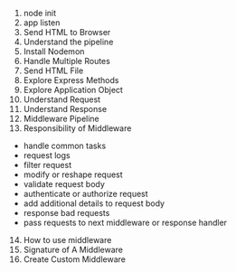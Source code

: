 1. node init
2. app listen
3. Send HTML to Browser
4. Understand the pipeline
5. Install Nodemon
6. Handle Multiple Routes
7. Send HTML File
8. Explore Express Methods
9. Explore Application Object
10. Understand Request
11. Understand Response
12. Middleware Pipeline
13. Responsibility of Middleware

- handle common tasks
- request logs
- filter request
- modify or reshape request
- validate request body
- authenticate or authorize request
- add additional details to request body
- response bad requests
- pass requests to next middleware or response handler

14. How to use middleware
15. Signature of A Middleware
16. Create Custom Middleware
